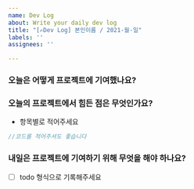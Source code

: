 ```yaml
---
name: Dev Log
about: Write your daily dev log
title: "[✍️Dev Log] 본인이름 / 2021-월-일"
labels: ''
assignees: ''

---
```


### 오늘은 어떻게 프로젝트에 기여했나요?

### 오늘의 프로젝트에서 힘든 점은 무엇인가요?
- 항목별로 적어주세요

```js
//코드를 적어주셔도 좋습니다
```

### 내일은 프로젝트에 기여하기 위해 무엇을 해야 하나요?
- [ ] todo 형식으로 기록해주세요
